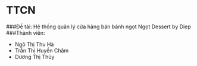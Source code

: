# TTCN
###Đề tài: Hệ thống quản lý cửa hàng bán bánh ngọt Ngọt Dessert by Diep
###Thành viên:
- Ngô Thị Thu Hà
- Trần Thị Huyền Châm
- Dương Thị Thủy
